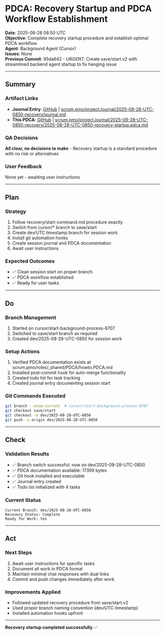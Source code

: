 # PDCA: Recovery Startup and PDCA Workflow Establishment

**Date**: 2025-08-28 08:50 UTC  
**Objective**: Complete recovery startup procedure and establish optimal PDCA workflow  
**Agent**: Background Agent (Cursor)  
**Issues**: None  
**Previous Commit**: 95da642 - URGENT: Create save/start.v2 with streamlined backend agent startup to fix hanging issue

---

## Summary

### Artifact Links
- **Journal Entry**: [GitHub](https://github.com/Cerulean-Circle-GmbH/Web4Articles/blob/dev/2025-08-28-UTC-0850/scrum.pmo/project.journal/2025-08-28-UTC-0850-recovery/journal.md) | [scrum.pmo/project.journal/2025-08-28-UTC-0850-recovery/journal.md](scrum.pmo/project.journal/2025-08-28-UTC-0850-recovery/journal.md)
- **This PDCA**: [GitHub](https://github.com/Cerulean-Circle-GmbH/Web4Articles/blob/dev/2025-08-28-UTC-0850/scrum.pmo/project.journal/2025-08-28-UTC-0850-recovery/2025-08-28-UTC-0850-recovery-startup.pdca.md) | [scrum.pmo/project.journal/2025-08-28-UTC-0850-recovery/2025-08-28-UTC-0850-recovery-startup.pdca.md](scrum.pmo/project.journal/2025-08-28-UTC-0850-recovery/2025-08-28-UTC-0850-recovery-startup.pdca.md)

### QA Decisions
**All clear, no decisions to make** - Recovery startup is a standard procedure with no risk or alternatives

### User Feedback
None yet - awaiting user instructions

---

## Plan

### Strategy
1. Follow recovery/start-command.md procedure exactly
2. Switch from cursor/* branch to save/start
3. Create dev/UTC timestamp branch for session work
4. Install git automation hooks
5. Create session journal and PDCA documentation
6. Await user instructions

### Expected Outcomes
- ✅ Clean session start on proper branch
- ✅ PDCA workflow established
- ✅ Ready for user tasks

---

## Do

### Branch Management
1. Started on cursor/start-background-process-6707
2. Switched to save/start branch as required
3. Created dev/2025-08-28-UTC-0850 for session work

### Setup Actions
1. Verified PDCA documentation exists at scrum.pmo/roles/_shared/PDCA/howto.PDCA.md
2. Installed post-commit hook for auto-merge functionality
3. Created todo list for task tracking
4. Created journal entry documenting session start

### Git Commands Executed
```bash
git branch --show-current  # cursor/start-background-process-6707
git checkout save/start
git checkout -b dev/2025-08-28-UTC-0850
git push -u origin dev/2025-08-28-UTC-0850
```

---

## Check

### Validation Results
- ✅ Branch switch successful: now on dev/2025-08-28-UTC-0850
- ✅ PDCA documentation available: 17399 bytes
- ✅ Git hook installed and executable
- ✅ Journal entry created
- ✅ Todo list initialized with 4 tasks

### Current Status
```
Current Branch: dev/2025-08-28-UTC-0850
Recovery Status: Complete
Ready for Work: Yes
```

---

## Act

### Next Steps
1. Await user instructions for specific tasks
2. Document all work in PDCA format
3. Maintain minimal chat responses with dual links
4. Commit and push changes immediately after work

### Improvements Applied
- Followed updated recovery procedure from save/start.v2
- Used proper branch naming convention (dev/UTC-timestamp)
- Installed automation hooks upfront

---

**Recovery startup completed successfully** ✅